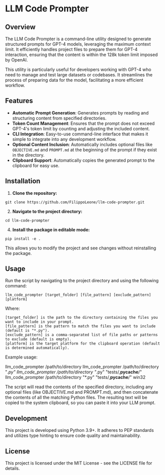# LLM Code Prompter

## Overview
The LLM Code Prompter is a command-line utility designed to generate structured prompts for GPT-4 models, leveraging the maximum context limit. It efficiently handles project files to prepare them for GPT-4 interaction, ensuring that the content is within the 128k token limit imposed by OpenAI.

This utility is particularly useful for developers working with GPT-4 who need to manage and test large datasets or codebases. It streamlines the process of preparing data for the model, facilitating a more efficient workflow.

## Features
- **Automatic Prompt Generation**: Generates prompts by reading and structuring content from specified directories.
- **Token Count Management**: Ensures that the prompt does not exceed GPT-4's token limit by counting and adjusting the included content.
- **CLI Integration**: Easy-to-use command-line interface that makes it simple to integrate into any development workflow.
- **Optional Content Inclusion**: Automatically includes optional files like `OBJECTIVE.md` and `PROMPT.md` at the beginning of the prompt if they exist in the directory.
- **Clipboard Support**: Automatically copies the generated prompt to the clipboard for easy use.

## Installation

1. **Clone the repository:**

`git clone https://github.com/FilippoLeone/llm-code-prompter.git`

2. **Navigate to the project directory:**

`cd llm-code-prompter`

4. **Install the package in editable mode:**

`pip install -e .`

This allows you to modify the project and see changes without reinstalling the package.

## Usage

Run the script by navigating to the project directory and using the following command:

`llm_code_prompter [target_folder] [file_pattern] [exclude_pattern] [platform]`

Where:

    [target_folder] is the path to the directory containing the files you want to include in your prompt.
    [file_pattern] is the pattern to match the files you want to include (default is "*.py").
    [exclude_pattern] is a comma-separated list of file paths or patterns to exclude (default is empty).
    [platform] is the target platform for the clipboard operation (default is determined automatically).

Example usage:

llm_code_prompter /path/to/directory
llm_code_prompter /path/to/directory "*.py"
llm_code_prompter /path/to/directory "*.py" "tests/,__pycache__/"
llm_code_prompter /path/to/directory "*.py" "tests/,__pycache__/" win32

The script will read the contents of the specified directory, including any optional files (like OBJECTIVE.md and PROMPT.md), and then concatenate the contents of all the matching Python files. The resulting text will be copied to the system clipboard, so you can paste it into your LLM prompt.

## Development

This project is developed using Python 3.9+. It adheres to PEP standards and utilizes type hinting to ensure code quality and maintainability.

## License

This project is licensed under the MIT License - see the LICENSE file for details.
